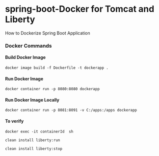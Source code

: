 # spring-boot-Docker for Tomcat and Liberty
How to Dockerize Spring Boot Application

### Docker Commands

#### Build Docker Image
```
docker image build -f Dockerfile -t dockerapp .
```

#### Run Docker Image
```
docker container run -p 8080:8080 dockerapp
```

#### Run Docker Image Locally
```
docker container run -p 8081:8091 -v C:/apps:/apps dockerapp
```

#### To verify 
```
docker exec -it containerId  sh

clean install liberty:run

clean install liberty:stop
```
